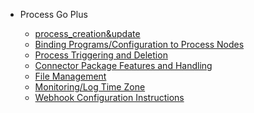 <!-- markdownlint-disable first-line-h1 -->

- Process Go Plus

  * [process_creation&update](/en-ca/processCreationUpdate.md)
  * [Binding Programs/Configuration to Process Nodes](/en-ca/BindingProgramsConfigurationtoProcessNodes.md)
  * [Process Triggering and Deletion](/en-ca/processCreationUpdate.md)
  * [Connector Package Features and Handling](/en-ca/processCreationUpdate.md)
  * [File Management](/en-ca/processCreationUpdate.md)
  * [Monitoring/Log Time Zone](/en-ca/processCreationUpdate.md)
  * [Webhook Configuration Instructions](/en-ca/processCreationUpdate.md)
